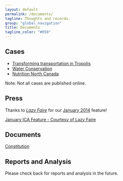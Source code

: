 ```yaml
---
layout: default
permalink: /documents/
tagline: Thoughts and records.
group: "global_navigation"
title: Documents
tagline_color: "#050"
---
```



## Cases

- [Transforming transportation in Tropolis](Tropolis.pdf)
- [Water Conservation](Water_Conservation.pdf)
- [Nutrition North Canada](ICA-Case_2015_NNC.pdf)

Note: Not all cases are published online.

## Press

Thanks to [_Lazy Faire_](http://www.lazyfaire.com/) for our [January 2014](http://issuu.com/lazyfaire/docs/january_2014) feature!

[January ICA Feature - Courtesy of Lazy Faire](Lazy_Faire_2014_Jan.pdf)

## Documents

[Constitution](Constitution_2013-07-15.pdf)

## Reports and Analysis

Please check back for reports and analysis in the future.

